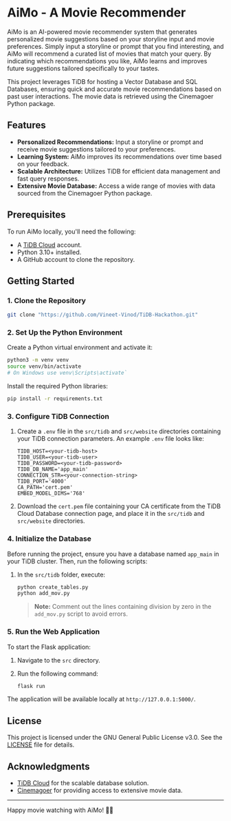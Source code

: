 # AiMo - A Movie Recommender

AiMo is an AI-powered movie recommender system that generates personalized movie suggestions based on your storyline input and movie preferences. Simply input a storyline or prompt that you find interesting, and AiMo will recommend a curated list of movies that match your query. By indicating which recommendations you like, AiMo learns and improves future suggestions tailored specifically to your tastes.

This project leverages TiDB for hosting a Vector Database and SQL Databases, ensuring quick and accurate movie recommendations based on past user interactions. The movie data is retrieved using the Cinemagoer Python package.

## Features

- **Personalized Recommendations:** Input a storyline or prompt and receive movie suggestions tailored to your preferences.
- **Learning System:** AiMo improves its recommendations over time based on your feedback.
- **Scalable Architecture:** Utilizes TiDB for efficient data management and fast query responses.
- **Extensive Movie Database:** Access a wide range of movies with data sourced from the Cinemagoer Python package.

## Prerequisites

To run AiMo locally, you'll need the following:

- A [TiDB Cloud](https://docs.pingcap.com/tidbcloud/vector-search-get-started-using-python) account.
- Python 3.10+ installed.
- A GitHub account to clone the repository.

## Getting Started

### 1. Clone the Repository

```bash
git clone "https://github.com/Vineet-Vinod/TiDB-Hackathon.git"
```

### 2. Set Up the Python Environment

Create a Python virtual environment and activate it:

```bash
python3 -m venv venv
source venv/bin/activate   
# On Windows use venv\Scripts\activate`
```

Install the required Python libraries:

```bash
pip install -r requirements.txt
```

### 3. Configure TiDB Connection

1. Create a `.env` file in the `src/tidb` and `src/website` directories containing your TiDB connection parameters. An example `.env` file looks like:

   ```plaintext
   TIDB_HOST=<your-tidb-host>
   TIDB_USER=<your-tidb-user>
   TIDB_PASSWORD=<your-tidb-password>
   TIDB_DB_NAME='app_main'
   CONNECTION_STR=<your-connection-string>
   TIDB_PORT='4000'
   CA_PATH='cert.pem'
   EMBED_MODEL_DIMS='768'
   ```

2. Download the `cert.pem` file containing your CA certificate from the TiDB Cloud Database connection page, and place it in the `src/tidb` and `src/website` directories.

### 4. Initialize the Database

Before running the project, ensure you have a database named `app_main` in your TiDB cluster. Then, run the following scripts:

1. In the `src/tidb` folder, execute:

   ```bash
   python create_tables.py
   python add_mov.py
   ```

   > **Note:** Comment out the lines containing division by zero in the `add_mov.py` script to avoid errors.

### 5. Run the Web Application

To start the Flask application:

1. Navigate to the `src` directory.
2. Run the following command:

   ```bash
   flask run
   ```

The application will be available locally at `http://127.0.0.1:5000/`.

## License

This project is licensed under the GNU General Public License v3.0. See the [LICENSE](LICENSE) file for details.

## Acknowledgments

- [TiDB Cloud](https://docs.pingcap.com/tidbcloud/vector-search-get-started-using-python) for the scalable database solution.
- [Cinemagoer](https://github.com/cinemagoer/cinemagoer) for providing access to extensive movie data.

---

Happy movie watching with AiMo! 🎥🍿